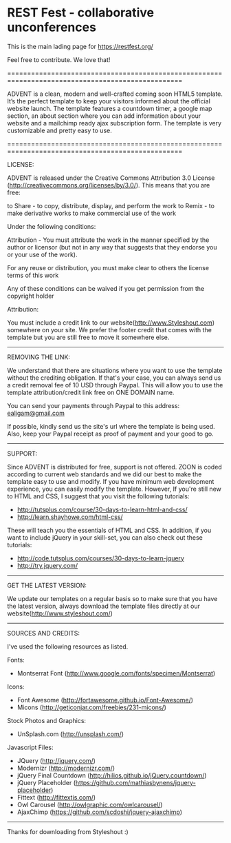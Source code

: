 # REST Fest - collaborative unconferences

This is the main lading page for https://restfest.org/

Feel free to contribute. We love that!

==================================================================================================

ADVENT is a clean, modern and well-crafted coming soon HTML5 template. It’s the perfect template 
to keep your visitors informed about the official website launch. The template features a 
countdown timer, a google map section, an about section where you can add information about 
your website and a mailchimp ready ajax subscription form. The template is very customizable 
and pretty easy to use.

==================================================================================================


LICENSE:

ADVENT is released under the Creative Commons Attribution 3.0 License
(http://creativecommons.org/licenses/by/3.0/). This means that you are free:

   to Share - to copy, distribute, display, and perform the work
   to Remix - to make derivative works
   to make commercial use of the work 

Under the following conditions:

   Attribution - You must attribute the work in the manner specified by the 
   author or licensor (but not in any way that suggests that they endorse you 
   or your use of the work). 

   For any reuse or distribution, you must make clear to others the license 
   terms of this work

   Any of these conditions can be waived if you get permission from the 
   copyright holder

Attribution: 
	
   You must include a credit link to our website(http://www.Styleshout.com) somewhere on
   your site. We prefer the footer credit that comes with the template but you are still 
   free to move it somewhere else.


-----------------------------------------------------------------------------------------------------


REMOVING THE LINK:

We understand that there are situations where you want to use the template without the 
crediting obligation. If that's your case, you can always send us a 
credit removal fee of 10 USD through Paypal. This will allow you to use the 
template attribution/credit link free on ONE DOMAIN name. 

You can send your payments through Paypal to this address: ealigam@gmail.com

If possible, kindly send us the site's url where the template is being used. 
Also, keep your Paypal receipt as proof of payment and your good to go.


------------------------------------------------------------------------------------------------------ 


SUPPORT:
    
Since ADVENT is distributed for free, support is not offered. ZOON is coded according 
to current web standards and we did our best to make the template easy to use and modify.
If you have minimum web development experience, you can easily modify the template. 
However, If you're still new to HTML and CSS, I suggest that you visit the 
following tutorials:

 - http://tutsplus.com/course/30-days-to-learn-html-and-css/
 - http://learn.shayhowe.com/html-css/

These will teach you the essentials of HTML and CSS. In addition, if you want to include
jQuery in your skill-set, you can also check out these tutorials: 

 - http://code.tutsplus.com/courses/30-days-to-learn-jquery
 - http://try.jquery.com/


------------------------------------------------------------------------------------------------------ 


GET THE LATEST VERSION:

We update our templates on a regular basis so to make sure that you have the latest version, 
always download the template files directly at our website(http://www.styleshout.com/)



-------------------------------------------------------------------------------------------------------


SOURCES AND CREDITS:

I've used the following resources as listed.

Fonts:
 - Montserrat Font (http://www.google.com/fonts/specimen/Montserrat)

Icons:
 - Font Awesome (http://fortawesome.github.io/Font-Awesome/)
 - Micons (http://geticonjar.com/freebies/231-micons/)

Stock Photos and Graphics:
 - UnSplash.com (http://unsplash.com/)
 
Javascript Files:

 - JQuery (http://jquery.com/)
 - Modernizr (http://modernizr.com/)
 - jQuery Final Countdown (http://hilios.github.io/jQuery.countdown/)
 - jQuery Placeholder (https://github.com/mathiasbynens/jquery-placeholder)
 - Fittext (http://fittextjs.com/)
 - Owl Carousel (http://owlgraphic.com/owlcarousel/)
 - AjaxChimp (https://github.com/scdoshi/jquery-ajaxchimp)

--------------------------------------------------------------------------------------------------------- 


Thanks for downloading from Styleshout :)
  

